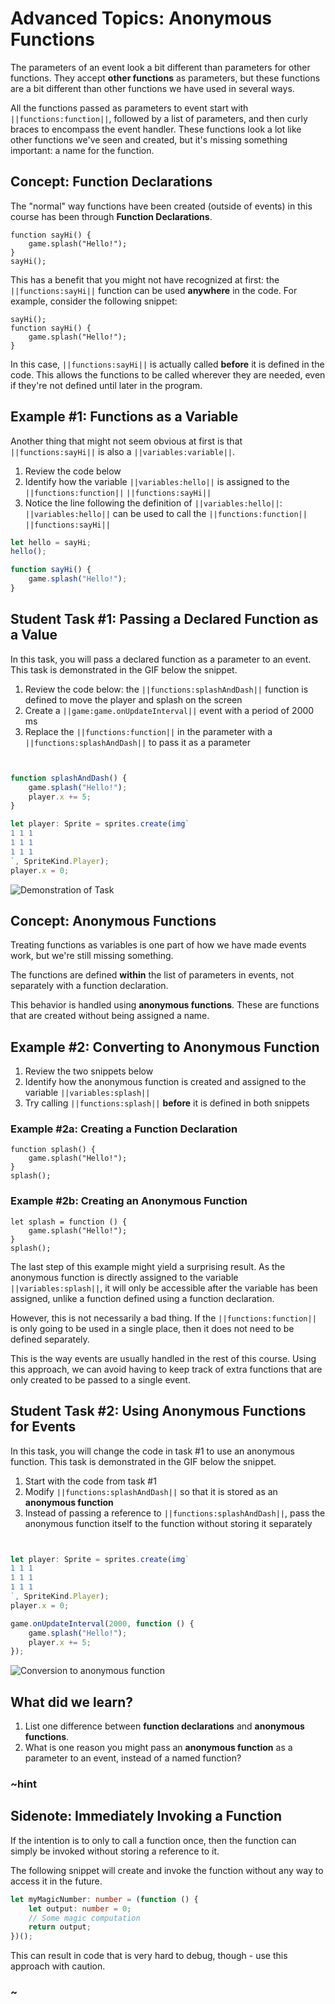 # Advanced Topics: Anonymous Functions

The parameters of an event look a bit different than parameters for other functions.
They accept **other functions** as parameters,
but these functions are a bit different than other functions we have used in several ways.

All the functions passed as parameters to event start with ``||functions:function||``,
followed by a list of parameters, and then curly braces to encompass the event handler.
These functions look a lot like other functions we've seen and created,
but it's missing something important: a name for the function.

## Concept: Function Declarations

The "normal" way functions have been created (outside of events)
in this course has been through **Function Declarations**.

```typescript-ignore
function sayHi() {
    game.splash("Hello!");
}
sayHi();
```

This has a benefit that you might not have recognized at first:
the ``||functions:sayHi||`` function can be used **anywhere** in the code.
For example, consider the following snippet:

```typescript-ignore
sayHi();
function sayHi() {
    game.splash("Hello!");
}
```

In this case, ``||functions:sayHi||`` is actually called **before** it
is defined in the code.
This allows the functions to be called wherever they are needed,
even if they're not defined until later in the program.

## Example #1: Functions as a Variable

Another thing that might not seem obvious at first is that ``||functions:sayHi||``
is also a ``||variables:variable||``.

1. Review the code below
2. Identify how the variable ``||variables:hello||`` is assigned to the
``||functions:function||`` ``||functions:sayHi||``
3. Notice the line following the definition of ``||variables:hello||``:
``||variables:hello||`` can be used to call the ``||functions:function||`` ``||functions:sayHi||``

```typescript
let hello = sayHi;
hello();

function sayHi() {
    game.splash("Hello!");
}
```

## Student Task #1: Passing a Declared Function as a Value

In this task, you will pass a declared function as a parameter to an event.
This task is demonstrated in the GIF below the snippet.

1. Review the code below: the ``||functions:splashAndDash||`` function is
defined to move the player and splash on the screen
2. Create a ``||game:game.onUpdateInterval||`` event with a period of 2000 ms
3. Replace the ``||functions:function||`` in the parameter with a
``||functions:splashAndDash||`` to pass it as a parameter

```typescript


function splashAndDash() {
    game.splash("Hello!");
    player.x += 5;
}

let player: Sprite = sprites.create(img`
1 1 1
1 1 1
1 1 1
`, SpriteKind.Player);
player.x = 0;
```

![Demonstration of Task](/static/courses/csintro4/appendix/splash-and-dash.gif)

## Concept: Anonymous Functions

Treating functions as variables is one part of how we have made events work,
but we're still missing something.

The functions are defined **within** the list of parameters in events,
not separately with a function declaration.

This behavior is handled using **anonymous functions**.
These are functions that are created without being assigned a name.

## Example #2: Converting to Anonymous Function

1. Review the two snippets below
2. Identify how the anonymous function is created and assigned to the
variable ``||variables:splash||``
3. Try calling ``||functions:splash||`` **before** it is defined in both snippets

### Example #2a: Creating a Function Declaration

```typescript-ignore
function splash() {
    game.splash("Hello!");
}
splash();
```

### Example #2b: Creating an Anonymous Function

```typescript-ignore
let splash = function () {
    game.splash("Hello!");
}
splash();
```

The last step of this example might yield a surprising result.
As the anonymous function is directly assigned to the variable ``||variables:splash||``,
it will only be accessible after the variable has been assigned,
unlike a function defined using a function declaration.

However, this is not necessarily a bad thing.
If the ``||functions:function||`` is only going to be used in a single place,
then it does not need to be defined separately.

This is the way events are usually handled in the rest of this course.
Using this approach, we can avoid having to keep track of extra functions
that are only created to be passed to a single event.

## Student Task #2: Using Anonymous Functions for Events

In this task, you will change the code in task #1 to use an anonymous function.
This task is demonstrated in the GIF below the snippet.

1. Start with the code from task #1
2. Modify ``||functions:splashAndDash||`` so that it is stored as an **anonymous function**
3. Instead of passing a reference to ``||functions:splashAndDash||``,
pass the anonymous function itself to the function without storing it separately

```typescript


let player: Sprite = sprites.create(img`
1 1 1
1 1 1
1 1 1
`, SpriteKind.Player);
player.x = 0;

game.onUpdateInterval(2000, function () {
    game.splash("Hello!");
    player.x += 5;
});
```

![Conversion to anonymous function](/static/courses/csintro4/appendix/anonymous-again.gif)

## What did we learn?

1. List one difference between **function declarations** and **anonymous functions**.
2. What is one reason you might pass an **anonymous function** as a
parameter to an event, instead of a named function?

### ~hint

## Sidenote: Immediately Invoking a Function

If the intention is to only to call a function once,
then the function can simply be invoked without storing a reference to it.

The following snippet will create and invoke the function without any way
to access it in the future.

```typescript
let myMagicNumber: number = (function () {
    let output: number = 0;
    // Some magic computation
    return output;
})();
```

This can result in code that is very hard to debug, though -
use this approach with caution.

### ~
